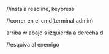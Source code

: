 //instala readline, keypress

//correr en el cmd(terminal admin)


arriba w
abajo s
izquierda a
derecha d

//esquiva al enemigo 
